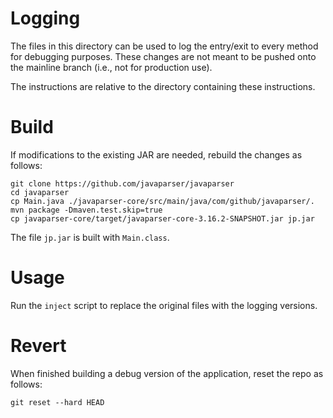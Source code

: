 # Logging

The files in this directory can be used to log the entry/exit to every
method for debugging purposes. These changes are not meant to be pushed
onto the mainline branch (i.e., not for production use).

The instructions are relative to the directory containing these instructions.

# Build

If modifications to the existing JAR are needed, rebuild the changes
as follows:

    git clone https://github.com/javaparser/javaparser
    cd javaparser
    cp Main.java ./javaparser-core/src/main/java/com/github/javaparser/.
    mvn package -Dmaven.test.skip=true
    cp javaparser-core/target/javaparser-core-3.16.2-SNAPSHOT.jar jp.jar

The file `jp.jar` is built with `Main.class`.

# Usage

Run the `inject` script to replace the original files with the logging
versions.

# Revert

When finished building a debug version of the application, reset the repo
as follows:

    git reset --hard HEAD


